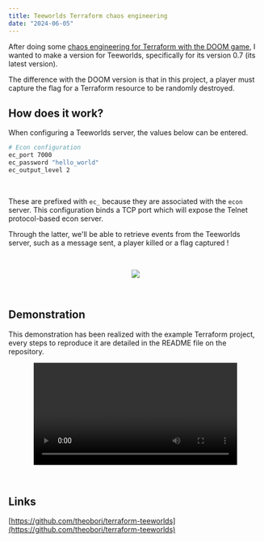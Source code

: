 ```yaml
---
title: Teeworlds Terraform chaos engineering
date: "2024-06-05"
---
```


After doing some [chaos engineering for Terraform with the DOOM game](/posts/terraform_chaos_doom/), I wanted to make a version for Teeworlds, specifically for its version 0.7 (its latest version).

The difference with the DOOM version is that in this project, a player must capture the flag for a Terraform resource to be randomly destroyed.

## How does it work?

When configuring a Teeworlds server, the values below can be entered.
&nbsp;

```bash
# Econ configuration
ec_port 7000
ec_password "hello_world"
ec_output_level 2
```
&nbsp;

These are prefixed with `ec_` because they are associated with the `econ` server. This configuration binds a TCP port which will expose the Telnet protocol-based econ server.

Through the latter, we'll be able to retrieve events from the Teeworlds server, such as a message sent, a player killed or a flag captured !

&nbsp;

<p align="center" width="100%">
  <img src="/terraform_teeworlds_graph.png">
</p>

&nbsp;

## Demonstration

This demonstration has been realized with the example Terraform project, every steps to reproduce it are detailed in the README file on the repository.
&nbsp;
<p align="center" width="100%">
    <video controls width="80%">
        <source src="/teeworlds_terraform_demo.mp4" type="video/mp4">
        <a href="/teeworlds_terraform_demo.mp4">MP4</a>
    </video>
</p>

&nbsp;

## Links

[https://github.com/theobori/terraform-teeworlds](https://github.com/theobori/terraform-teeworlds)

&nbsp;
